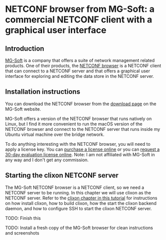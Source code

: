 # NETCONF browser from MG-Soft: a commercial NETCONF client with a graphical user interface

## Introduction

[MG-Soft](https://www.mg-soft.si/) is a company that offers a suite of network management related
products.
One of their products, the [NETCONF browser](https://www.mg-soft.si/mgNetConfBrowser.html) is a
NETCONF client that can connect to a NETCONF server and that offers a graphical user interface
for exploring and editing the data store in the NETCONF server.

## Installation instructions

You can download the NETCONF browser from the 
[download page](https://www.mg-soft.si/download.html?product=netconfbrowser)
on the MG-Soft website.

MG-Soft offers a version of the NETCONF browser that runs natively on Linux, but I find it more
convenient to run the macOS version of the NETCONF browser and connect to the NETCONF server that
runs inside my Ubuntu virtual machine over the bridge network.

To do anything interesting with the NETCONF browser, you will need to apply a license key.
You can [purchase a license online](https://www.mg-soft.si/mgNetConfBrowser-ordering.html)
or you can [request a 30-day evaluation license online](https://www.mg-soft.si/evalKeyReq.html).
Note: I am not affiliated with MG-Soft in any way and I don't get any commission.

## Starting the clixon NETCONF server

The MG-Soft NETCONF browser is a NETCONF client, so we need a NETCONF server to be running.
In this chapter we will use clixon as the NETCONF server.
Refer to the [clixon chapter in this tutorial](clixon.md) for instructions on how install clixon,
how to build clixon, how the start the clixon backend daemon, and how to configure SSH to start
the clixon NETCONF server.

TODO: Finish this

TODO: Install a fresh copy of the MG-Soft browser for clean instructions and screenshots

